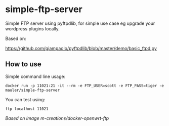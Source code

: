 simple-ftp-server
===================

Simple FTP server using pyftpdlib, for simple use case eg upgrade your wordpress plugins locally.

Based on:

https://github.com/giampaolo/pyftpdlib/blob/master/demo/basic_ftpd.py


How to use
----------

Simple command line usage:

```
docker run -p 11021:21 -it --rm -e FTP_USER=scott -e FTP_PASS=tiger -e mauler/simple-ftp-server
```

You can test using:
```
ftp localhost 11021
```

*Based on image m-creations/docker-openwrt-ftp*

